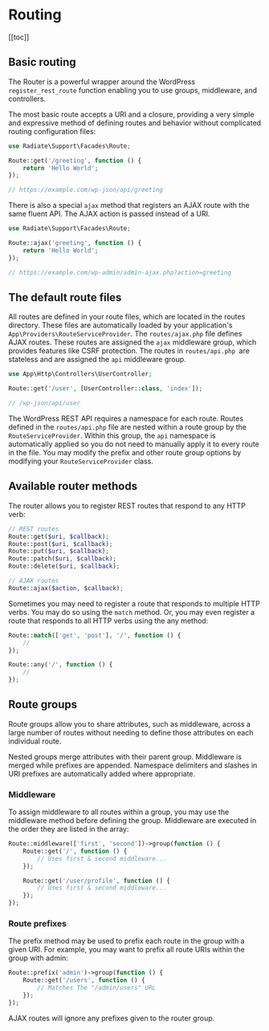 # Routing

[[toc]]

## Basic routing

The Router is a powerful wrapper around the WordPress `register_rest_route` function enabling you to use groups, middleware, and controllers.

The most basic route accepts a URI and a closure, providing a very simple and expressive method of defining routes and behavior without complicated routing configuration files:

```php
use Radiate\Support\Facades\Route;

Route::get('/greeting', function () {
    return 'Hello World';
});

// https://example.com/wp-json/api/greeting
```

There is also a special `ajax` method that registers an AJAX route with the same fluent API. The AJAX action is passed instead of a URI.

```php
use Radiate\Support\Facades\Route;

Route::ajax('greeting', function () {
    return 'Hello World';
});

// https://example.com/wp-admin/admin-ajax.php?action=greeting
```

## The default route files

All routes are defined in your route files, which are located in the routes directory. These files are automatically loaded by your application's `App\Providers\RouteServiceProvider`. The `routes/ajax.php` file defines AJAX routes. These routes are assigned the `ajax` middleware group, which provides features like CSRF protection. The routes in `routes/api.php `are stateless and are assigned the `api` middleware group.

```php
use App\Http\Controllers\UserController;

Route::get('/user', [UserController::class, 'index']);

// /wp-json/api/user
```

The WordPress REST API requires a namespace for each route. Routes defined in the `routes/api.php` file are nested within a route group by the `RouteServiceProvider`. Within this group, the `api` namespace is automatically applied so you do not need to manually apply it to every route in the file. You may modify the prefix and other route group options by modifying your `RouteServiceProvider` class.

## Available router methods

The router allows you to register REST routes that respond to any HTTP verb:

```php
// REST routes
Route::get($uri, $callback);
Route::post($uri, $callback);
Route::put($uri, $callback);
Route::patch($uri, $callback);
Route::delete($uri, $callback);

// AJAX routes
Route::ajax($action, $callback);
```

Sometimes you may need to register a route that responds to multiple HTTP verbs. You may do so using the `match` method. Or, you may even register a route that responds to all HTTP verbs using the any method:

```php
Route::match(['get', 'post'], '/', function () {
    //
});

Route::any('/', function () {
    //
});
```

## Route groups

Route groups allow you to share attributes, such as middleware, across a large number of routes without needing to define those attributes on each individual route.

Nested groups merge attributes with their parent group. Middleware is merged while prefixes are appended. Namespace delimiters and slashes in URI prefixes are automatically added where appropriate.

### Middleware

To assign middleware to all routes within a group, you may use the middleware method before defining the group. Middleware are executed in the order they are listed in the array:

```php
Route::middleware(['first', 'second'])->group(function () {
    Route::get('/', function () {
        // Uses first & second middleware...
    });

    Route::get('/user/profile', function () {
        // Uses first & second middleware...
    });
});
```

### Route prefixes

The prefix method may be used to prefix each route in the group with a given URI. For example, you may want to prefix all route URIs within the group with admin:

```php
Route::prefix('admin')->group(function () {
    Route::get('/users', function () {
        // Matches The "/admin/users" URL
    });
});
```

<AppNotice type="warning">AJAX routes will ignore any prefixes given to the router group.</AppNotice>

